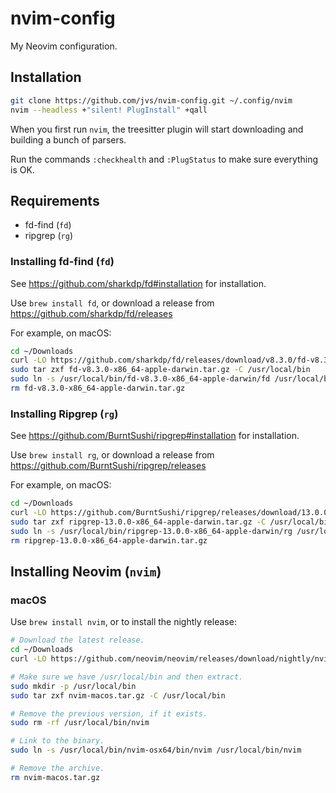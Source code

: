 # nvim-config

My Neovim configuration.


## Installation

```bash
git clone https://github.com/jvs/nvim-config.git ~/.config/nvim
nvim --headless +"silent! PlugInstall" +qall
```

When you first run `nvim`, the treesitter plugin will start downloading and
building a bunch of parsers.

Run the commands `:checkhealth` and `:PlugStatus` to make sure everything is OK.


## Requirements

* fd-find (`fd`)
* ripgrep (`rg`)


### Installing fd-find (`fd`)

See https://github.com/sharkdp/fd#installation for installation.

Use `brew install fd`, or download a release from
https://github.com/sharkdp/fd/releases

For example, on macOS:
```bash
cd ~/Downloads
curl -LO https://github.com/sharkdp/fd/releases/download/v8.3.0/fd-v8.3.0-x86_64-apple-darwin.tar.gz
sudo tar zxf fd-v8.3.0-x86_64-apple-darwin.tar.gz -C /usr/local/bin
sudo ln -s /usr/local/bin/fd-v8.3.0-x86_64-apple-darwin/fd /usr/local/bin/fd
rm fd-v8.3.0-x86_64-apple-darwin.tar.gz
```

### Installing Ripgrep (`rg`)

See https://github.com/BurntSushi/ripgrep#installation for installation.

Use `brew install rg`, or download a release from
https://github.com/BurntSushi/ripgrep/releases

For example, on macOS:
```bash
cd ~/Downloads
curl -LO https://github.com/BurntSushi/ripgrep/releases/download/13.0.0/ripgrep-13.0.0-x86_64-apple-darwin.tar.gz
sudo tar zxf ripgrep-13.0.0-x86_64-apple-darwin.tar.gz -C /usr/local/bin
sudo ln -s /usr/local/bin/ripgrep-13.0.0-x86_64-apple-darwin/rg /usr/local/bin/rg
rm ripgrep-13.0.0-x86_64-apple-darwin.tar.gz
```

## Installing Neovim (`nvim`)

### macOS

Use `brew install nvim`, or to install the nightly release:

```bash
# Download the latest release.
cd ~/Downloads
curl -LO https://github.com/neovim/neovim/releases/download/nightly/nvim-macos.tar.gz

# Make sure we have /usr/local/bin and then extract.
sudo mkdir -p /usr/local/bin
sudo tar zxf nvim-macos.tar.gz -C /usr/local/bin

# Remove the previous version, if it exists.
sudo rm -rf /usr/local/bin/nvim

# Link to the binary.
sudo ln -s /usr/local/bin/nvim-osx64/bin/nvim /usr/local/bin/nvim

# Remove the archive.
rm nvim-macos.tar.gz
```
